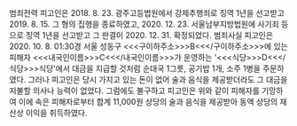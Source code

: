 범죄전력
피고인은 2018. 8. 23. 광주고등법원에서 강제추행죄로 징역 1년을 선고받고 2019. 8. 15. 그 형의 집행을 종료하였고, 2020. 12. 23. 서울남부지방법원에 사기죄 등으로 징역 1년을 선고받고 그 판결이 2020. 12. 31. 확정되었다.
범죄사실
피고인은 2020. 10. 8. 01:30경 서울 성동구 <<<구이하주소>>>B<<</구이하주소>>>에 있는 피해자 <<<내국인이름>>>C<<</내국인이름>>>가 운영하는 '<<<식당>>>D<<</식당>>>식당'에서 대금을 지급할 것처럼 순대국 1그릇, 공기밥 1개, 소주 1병을 주문하였다. 그러나 피고인은 당시 가지고 있는 돈이 없어 술과 음식을 제공받더라도 그 대금을 지불할 의사나 능력이 없었다.
그럼에도 불구하고 피고인은 위와 같이 피해자를 기망하여 이에 속은 피해자로부터 합계 11,000원 상당의 술과 음식을 제공받아 동액 상당의 재산상 이익을 취득하였다.